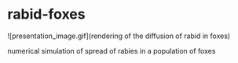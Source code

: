 # rabid-foxes
![presentation_image.gif](rendering of the diffusion of rabid in foxes)

numerical simulation of spread of rabies in a population of foxes
